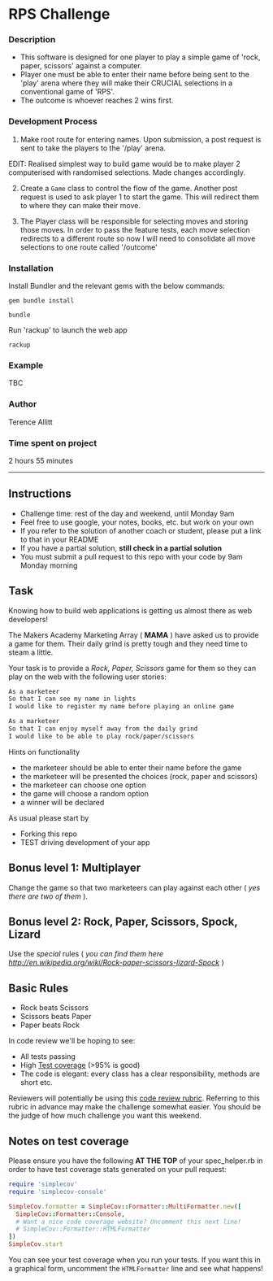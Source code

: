 # RPS Challenge

### Description

* This software is designed for one player to play a simple game of 'rock, paper, scissors' against a computer.
* Player one must be able to enter their name before being sent to the 'play' arena where they will make their CRUCIAL selections in a conventional game of 'RPS'.
* The outcome is whoever reaches 2 wins first.

### Development Process

1) Make root route for entering names. Upon submission, a post request is sent to take the players to the '/play' arena.

EDIT: Realised simplest way to build game would be to make player 2 computerised with randomised selections. Made changes accordingly.

2. Create a `Game` class to control the flow of the game. Another post request is used to ask player 1 to start the game. This will redirect them to where they can make their move.

3. The Player class will be responsible for selecting moves and storing those moves. In order to pass the feature tests, each move selection redirects to a different route so now I will need to consolidate all move selections to one route called '/outcome'

### Installation

Install Bundler and the relevant gems with the below commands:

`gem bundle install`

`bundle`

Run 'rackup' to launch the web app

`rackup`

### Example

TBC

### Author

Terence Allitt

### Time spent on project

2 hours 55 minutes

-------

Instructions
-------

* Challenge time: rest of the day and weekend, until Monday 9am
* Feel free to use google, your notes, books, etc. but work on your own
* If you refer to the solution of another coach or student, please put a link to that in your README
* If you have a partial solution, **still check in a partial solution**
* You must submit a pull request to this repo with your code by 9am Monday morning

Task
----

Knowing how to build web applications is getting us almost there as web developers!

The Makers Academy Marketing Array ( **MAMA** ) have asked us to provide a game for them. Their daily grind is pretty tough and they need time to steam a little.

Your task is to provide a _Rock, Paper, Scissors_ game for them so they can play on the web with the following user stories:

```sh
As a marketeer
So that I can see my name in lights
I would like to register my name before playing an online game

As a marketeer
So that I can enjoy myself away from the daily grind
I would like to be able to play rock/paper/scissors
```

Hints on functionality

- the marketeer should be able to enter their name before the game
- the marketeer will be presented the choices (rock, paper and scissors)
- the marketeer can choose one option
- the game will choose a random option
- a winner will be declared


As usual please start by

* Forking this repo
* TEST driving development of your app


## Bonus level 1: Multiplayer

Change the game so that two marketeers can play against each other ( _yes there are two of them_ ).

## Bonus level 2: Rock, Paper, Scissors, Spock, Lizard

Use the _special_ rules ( _you can find them here http://en.wikipedia.org/wiki/Rock-paper-scissors-lizard-Spock_ )

## Basic Rules

- Rock beats Scissors
- Scissors beats Paper
- Paper beats Rock

In code review we'll be hoping to see:

* All tests passing
* High [Test coverage](https://github.com/makersacademy/course/blob/master/pills/test_coverage.md) (>95% is good)
* The code is elegant: every class has a clear responsibility, methods are short etc.

Reviewers will potentially be using this [code review rubric](docs/review.md).  Referring to this rubric in advance may make the challenge somewhat easier.  You should be the judge of how much challenge you want this weekend.

Notes on test coverage
----------------------

Please ensure you have the following **AT THE TOP** of your spec_helper.rb in order to have test coverage stats generated
on your pull request:

```ruby
require 'simplecov'
require 'simplecov-console'

SimpleCov.formatter = SimpleCov::Formatter::MultiFormatter.new([
  SimpleCov::Formatter::Console,
  # Want a nice code coverage website? Uncomment this next line!
  # SimpleCov::Formatter::HTMLFormatter
])
SimpleCov.start
```

You can see your test coverage when you run your tests. If you want this in a graphical form, uncomment the `HTMLFormatter` line and see what happens!
